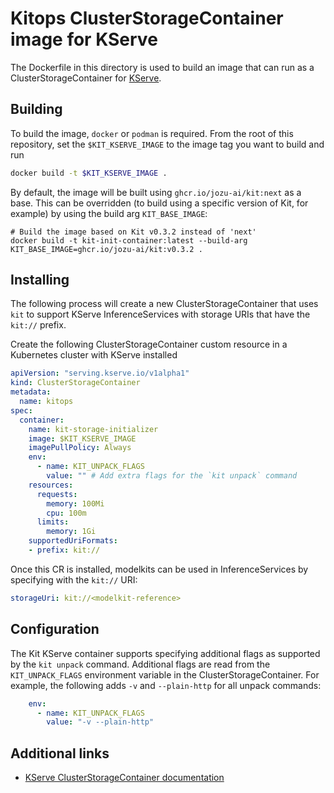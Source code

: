 # Kitops ClusterStorageContainer image for KServe

The Dockerfile in this directory is used to build an image that can run as a ClusterStorageContainer for [KServe](https://kserve.github.io/website/master/).

## Building
To build the image, `docker` or `podman` is required. From the root of this repository, set the `$KIT_KSERVE_IMAGE` to the image tag you want to build and run
```bash
docker build -t $KIT_KSERVE_IMAGE .
```

By default, the image will be built using `ghcr.io/jozu-ai/kit:next` as a base. This can be overridden (to build using a specific version of Kit, for example) by using the build arg `KIT_BASE_IMAGE`:
```shell
# Build the image based on Kit v0.3.2 instead of 'next'
docker build -t kit-init-container:latest --build-arg KIT_BASE_IMAGE=ghcr.io/jozu-ai/kit:v0.3.2 .
```

## Installing
The following process will create a new ClusterStorageContainer that uses `kit` to support KServe InferenceServices with storage URIs that have the `kit://` prefix.

Create the following ClusterStorageContainer custom resource in a Kubernetes cluster with KServe installed
```yaml
apiVersion: "serving.kserve.io/v1alpha1"
kind: ClusterStorageContainer
metadata:
  name: kitops
spec:
  container:
    name: kit-storage-initializer
    image: $KIT_KSERVE_IMAGE
    imagePullPolicy: Always
    env:
      - name: KIT_UNPACK_FLAGS
        value: "" # Add extra flags for the `kit unpack` command
    resources:
      requests:
        memory: 100Mi
        cpu: 100m
      limits:
        memory: 1Gi
    supportedUriFormats:
    - prefix: kit://
```

Once this CR is installed, modelkits can be used in InferenceServices by specifying with the `kit://` URI:
```yaml
storageUri: kit://<modelkit-reference>
```

## Configuration
The Kit KServe container supports specifying additional flags as supported by the `kit unpack` command. Additional flags are read from the `KIT_UNPACK_FLAGS` environment variable in the ClusterStorageContainer. For example, the following adds `-v` and `--plain-http` for all unpack commands:
```yaml
    env:
      - name: KIT_UNPACK_FLAGS
        value: "-v --plain-http"
```

## Additional links
* [KServe ClusterStorageContainer documentation](https://kserve.github.io/website/master/modelserving/storage/storagecontainers/)

